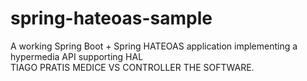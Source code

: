# spring-hateoas-sample

A working Spring Boot + Spring HATEOAS application implementing a hypermedia API supporting HAL  
TIAGO PRATIS MEDICE VS CONTROLLER
THE SOFTWARE.